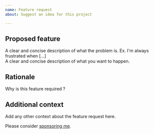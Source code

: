 ```yaml
---
name: Feature request
about: Suggest an idea for this project

---
```


## Proposed feature

A clear and concise description of what the problem is. Ex. I'm always frustrated when [...]  
A clear and concise description of what you want to happen.

## Rationale

Why is this feature required ?

## Additional context

Add any other context about the feature request here.

Please consider [sponsoring me](https://github.com/sponsors/aussielunix).

